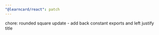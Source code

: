 ```yaml
---
"@learncard/react": patch
---
```


chore: rounded square update - add back constant exports and left justify title
